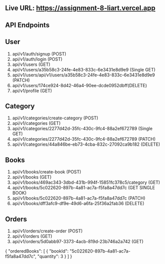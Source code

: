 ## Live URL: https://assignment-8-liart.vercel.app

## API Endpoints

## User

1. api/v1/auth/signup (POST)
2. api/v1/auth/login (POST)
3. api/v1/users (GET)
4. api/v1/users/a35b58c3-24fe-4e83-833c-6e3431e8d9e9 (Single GET)
5. api/v1/users/api/v1/users/a35b58c3-24fe-4e83-833c-6e3431e8d9e9 (PATCH)
6. api/v1/users/174ce924-8d42-46a4-90ee-dcde0952dbff(DELETE)
7. api/v1/profile (GET)

## Category

1. api/v1/categories/create-category (POST)
2. api/v1/categories (GET)
3. api/v1/categories/2277d42d-35fc-430c-9fc4-88a2ef672789 (Single GET)
4. api/v1/categories/2277d42d-35fc-430c-9fc4-88a2ef672789 (PATCH)
5. api/v1/categories/44a846be-eb73-4cba-832c-27092ca9b182 (DELETE)

## Books

1. api/v1/books/create-book (POST)
2. api/v1/books (GET)
3. api/v1/books/469ac343-3dbd-431b-994f-15851fc378c5/category (GET)
4. api/v1/books/5c022620-897b-4a81-ac7a-f5fa8a47dd7c (GET SINGLE BOOK)
5. api/v1/books/5c022620-897b-4a81-ac7a-f5fa8a47dd7c (PATCH)
6. api/v1/books/dff3afc9-df9e-49d6-a6fa-25f36a2fab36 (DELETE)

## Orders

1. api/v1/orders/create-order (POST)
2. api/v1/orders (GET)
3. api/v1/orders/5d0abb97-3373-4acb-819d-23b746a2a742 (GET)

{
"orderedBooks": [
{
"bookId": "5c022620-897b-4a81-ac7a-f5fa8a47dd7c",
"quantity": 3
}
]
}

